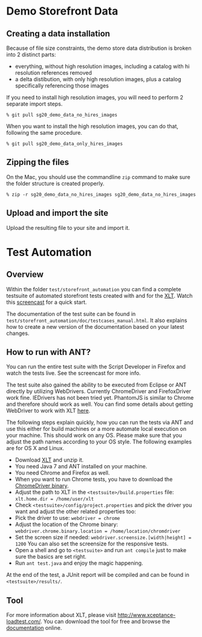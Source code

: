 # Demo Storefront Data

## Creating a data installation

Because of file size constraints, the demo store data distribution is broken into 2 distinct parts:
- everything, without high resolution images, including a catalog with hi resolution references removed
- a delta distibution, with only high resolution images, plus a catalog specifically referencing those images

If you need to install high resolution images, you will need to perform 2 separate import steps.

    % git pull sg20_demo_data_no_hires_images
    
When you want to install the high resolution images, you can do that, following the same procedure.

    % git pull sg20_demo_data_only_hires_images
    

## Zipping the files

On the Mac, you should use the commandline `zip` command to make sure the folder structure is created properly.

    % zip -r sg20_demo_data_no_hires_images sg20_demo_data_no_hires_images


## Upload and import the site

Upload the resulting file to your site and import it.
    
# Test Automation

## Overview

Within the folder `test/storefront_automation` you can find a complete testsuite of automated storefront tests 
created with and for the [XLT](http://www.xceptance-loadtest.com/). Watch this [screencast](http://youtu.be/Ykx4DcKo-mc) for a quick start. 

The documentation of the test suite can be found in `test/storefront_automation/doc/testcases_manual.html`. It also explains how to create a new version of the documentation based on your latest changes.

## How to run with ANT?

You can run the entire test suite with the Script Developer in Firefox and watch the tests live. See the screencast for more info. 

The test suite also gained the ability to be executed from Eclipse or ANT directly by utilizing WebDrivers. Currently ChromeDriver and FirefoxDriver work fine. IEDrivers has not been tried yet. PhantomJS is similar to Chrome and therefore should work as well. You can find some details about getting WebDriver to work with XLT [here](http://blog.xceptance.com/2013/04/23/webdrivers-in-xlt-how-to-run-test-cases-in-multiple-browser/).

The following steps explain quickly, how you can run the tests via ANT and use this either for build machines or a more automate local execution on your machine. This should work on any OS. Please make sure that you adjust the path names according to your OS style. The following examples are for OS X and Linux.

* Download [XLT](http://www.xceptance-loadtest.com/products/xlt/download.html) and unzip it.
* You need Java 7 and ANT installed on your machine.
* You need Chrome and Firefox as well.
* When you want to run Chrome tests, you have to download the [ChromeDriver binary](http://code.google.com/p/chromedriver/downloads/list).
* Adjust the path to XLT in the `<testsuite>/build.properties` file: `xlt.home.dir = /home/user/xlt`
* Check `<testsuite>/config/project.properties` and pick the driver you want and adjust the other related properties too:
 * Pick the driver to use: `webdriver = chrome`
 * Adjust the location of the Chrome binary: `webdriver.chrome.binary.location = /home/location/chromdriver`
 * Set the screen size if needed: `webdriver.screensize.[width|height] = 1200` You can also set the screensize for the responsive tests.
* Open a shell and go to `<testsuite>` and run `ant compile` just to make sure the basics are set right.
* Run `ant test.java` and enjoy the magic happening.

At the end of the test, a JUnit report will be compiled and can be found in `<testsuite>/results/`.

## Tool

For more information about XLT, please visit http://www.xceptance-loadtest.com/. You can 
download the tool for free and browse the [documentation](http://www.xceptance-loadtest.com/releases/xlt/latest/user-manual.html "XLT Documentation") online.


